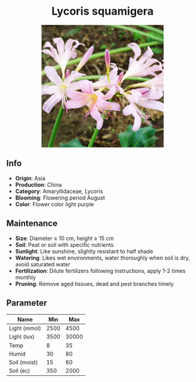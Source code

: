 <h1 align='center'>Lycoris squamigera</h1>
<p align="center">
    <img 
        align='center'
        width='320'
        src="../images/lycoris squamigera.png" 
        alt='Lycoris squamigera' />
</p>

## Info

 - **Origin**: Asia
 - **Production**: China
 - **Category**: Amaryllidaceae, Lycoris
 - **Blooming**: Flowering period August
 - **Color**: Flower color light purple

## Maintenance

 - **Size**: Diameter ≥ 10 cm, height ≥ 15 cm
 - **Soil**: Peat or soil with specific nutrients
 - **Sunlight**: Like sunshine, slightly resistant to half shade
 - **Watering**: Likes wet environments, water thoroughly when soil is dry, avoid saturated water
 - **Fertilization**: Dilute fertilizers following instructions, apply 1-2 times monthly
 - **Pruning**: Remove aged tissues, dead and pest branches timely

## Parameter

| Name         | Min  | Max   |
|--------------|------|-------|
| Light (mmol) | 2500 | 4500  |
| Light (lux)  | 3500 | 30000 |
| Temp         | 8    | 35    |
| Humid        | 30   | 80    |
| Soil (moist) | 15   | 60    |
| Soil (ec)    | 350  | 2000  |